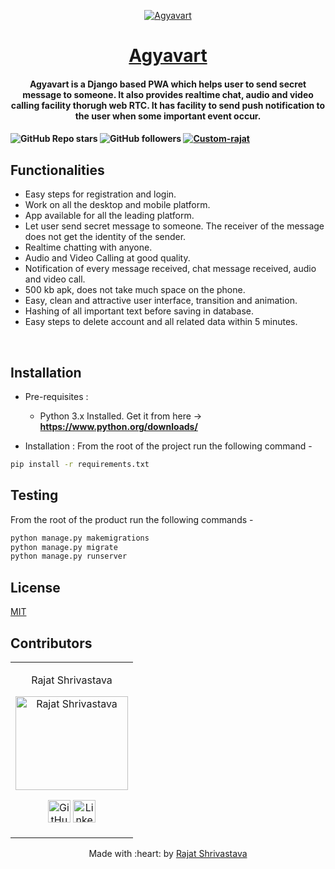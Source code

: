 <p align="center">
<a href="https://rajathandsom.pythonanywhere.com/">
	<img src="https://i.ibb.co/nsmqJDZ/Agyavart.png" alt="Agyavart" border="0">
</a>
<h1 align="center"><a href="https://rajathandsom.pythonanywhere.com/"> Agyavart </a></h2>
	<h4 align="center"> Agyavart is a Django based PWA which helps user to send secret message to someone. It also provides realtime chat, audio and video calling facility thorugh web RTC. It has facility to send push notification to the user when some important event occur. <h4>
</p>


![GitHub Repo stars](https://img.shields.io/github/stars/rajat-0206/Agyavart?style=for-the-badge)
![GitHub followers](https://img.shields.io/github/followers/rajat-0206?label=Follow&style=for-the-badge)
<a href="https://rajathandsom.pythonanywhere.com/static/images/Agyavart.apk">![Custom-rajat](https://img.shields.io/badge/Download-APK-blue?style=for-the-badge)</a>

## Functionalities
 - Easy steps for registration and login.
 - Work on all the desktop and mobile platform.
 - App available for all the leading platform.
 - Let user send secret message to someone. The receiver of the message does not get the identity of the sender.
 - Realtime chatting with anyone.
 - Audio and Video Calling at good quality.
 - Notification of every message received, chat message received, audio and video call.
 - 500 kb apk, does not take much space on the phone.
 - Easy, clean and attractive user interface, transition and animation.
 - Hashing of all important text before saving in database.
 - Easy steps to delete account and all related data within 5 minutes.

<br>


## Installation

* Pre-requisites :
	-  Python 3.x Installed. Get it from here -> **https://www.python.org/downloads/**

* Installation :
From the root of the project run the following command - 
```bash
pip install -r requirements.txt
```

## Testing
From the root of the product run the following commands -

```bash
python manage.py makemigrations
python manage.py migrate
python manage.py runserver
```
## License
<a href="https://choosealicense.com/licenses/mit/">MIT</a>

## Contributors

<table>
<tr align="center">


<td>

Rajat Shrivastava

<p align="center">
<img src = "https://avatars3.githubusercontent.com/u/51124175?s=460&u=886dacbae38ee794e54deab165ab9bcfeecbeb13&v=4" width="180" height="150" alt="Rajat Shrivastava">
</p>
<p align="center">
<a href = "https://github.com/rajat-0206"><img src = "http://www.iconninja.com/files/241/825/211/round-collaboration-social-github-code-circle-network-icon.svg" width="36" height = "36" alt="GitHub"/></a>
<a href = "https://www.linkedin.com/in/rajat0206">
<img src = "http://www.iconninja.com/files/863/607/751/network-linkedin-social-connection-circular-circle-media-icon.svg" width="36" height="36" alt="LinkedIn"/>
</a>
</p>
</td>

</tr>
</table>

<p align="center">
	Made with :heart: by <a href="https://itsrajat.xyz">Rajat Shrivastava</a>
</p>

